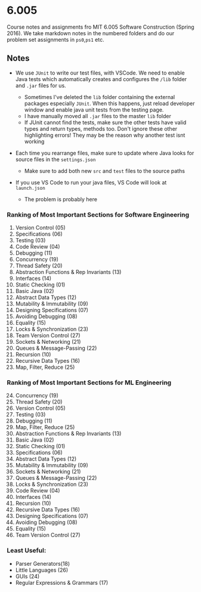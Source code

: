 # 6.005
Course notes and assignments fro MIT 6.005 Software Construction (Spring 2016). We take markdown notes in the numbered folders and do our problem set assignments in `ps0`,`ps1` etc.

## Notes

- We use `JUnit` to write our test files, with VSCode. We need to enable Java tests which automatically creates and configures the `/lib` folder and `.jar` files for us.
  - Sometimes I've deleted the `lib` folder containing the external packages especially `JUnit`. When this happens, just reload developer window and enable java unit tests from the testing page.
  - I have manually moved all `.jar` files to the master `lib` folder
  - If JUnit cannot find the tests, make sure the other tests have valid types and return types, methods too. Don't ignore these other highlighting errors! They may be the reason why another test isnt working

- Each time you rearrange files, make sure to update where Java looks for source files in the `settings.json`
  - Make sure to add both new `src` and `test` files to the source paths
- If you use VS Code to run your java files, VS Code will look at `launch.json`
  - The problem is probably here



### Ranking of Most Important Sections for Software Engineering

1. Version Control (05)
2. Specifications (06)
3. Testing (03)
4. Code Review (04)
5. Debugging (11)
6. Concurrency (19)
7. Thread Safety (20)
8. Abstraction Functions & Rep Invariants (13)
9. Interfaces (14)
10. Static Checking (01)
11. Basic Java (02)
12. Abstract Data Types (12)
13. Mutability & Immutability (09)
14. Designing Specifications (07)
15. Avoiding Debugging (08)
16. Equality (15)
17. Locks & Synchronization (23)
18. Team Version Control (27)
19. Sockets & Networking (21)
20. Queues & Message-Passing (22)
21. Recursion (10)
22. Recursive Data Types (16)
23. Map, Filter, Reduce (25)

### Ranking of Most Important Sections for ML Engineering

24. Concurrency (19)
25. Thread Safety (20)
26. Version Control (05)
27. Testing (03)
28. Debugging (11)
29. Map, Filter, Reduce (25)
30. Abstraction Functions & Rep Invariants (13)
31. Basic Java (02)
32. Static Checking (01)
33. Specifications (06)
34. Abstract Data Types (12)
35. Mutability & Immutability (09)
36. Sockets & Networking (21)
37. Queues & Message-Passing (22)
38. Locks & Synchronization (23)
39. Code Review (04)
40. Interfaces (14)
41. Recursion (10)
42. Recursive Data Types (16)
43. Designing Specifications (07)
44. Avoiding Debugging (08)
45. Equality (15)
46. Team Version Control (27)

### Least Useful:
- Parser Generators(18)
- Little Languages (26)
- GUIs (24)
- Regular Expressions & Grammars (17)

